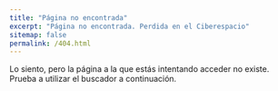 ```yaml
---
title: "Página no encontrada"
excerpt: "Página no encontrada. Perdida en el Ciberespacio"
sitemap: false
permalink: /404.html
---
```


Lo siento, pero la página a la que estás intentando acceder no existe. Prueba a utilizar el buscador a continuación. 

<script type="text/javascript">
  var GOOG_FIXURL_LANG = 'en';
  var GOOG_FIXURL_SITE = '{{ site.url }}'
</script>
<script type="text/javascript"
  src="//linkhelp.clients.google.com/tbproxy/lh/wm/fixurl.js">
</script>
